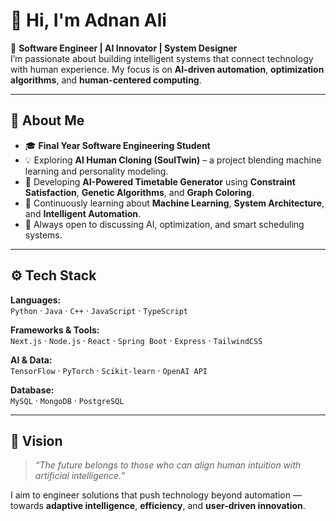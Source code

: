 # 👋 Hi, I'm Adnan Ali  

🚀 **Software Engineer | AI Innovator | System Designer**  
I’m passionate about building intelligent systems that connect technology with human experience. My focus is on **AI-driven automation**, **optimization algorithms**, and **human-centered computing**.  

---

## 🧠 About Me  

- 🎓 **Final Year Software Engineering Student**  
- 💡 Exploring **AI Human Cloning (SoulTwin)** – a project blending machine learning and personality modeling.  
- 🧾 Developing **AI-Powered Timetable Generator** using **Constraint Satisfaction**, **Genetic Algorithms**, and **Graph Coloring**.  
- 🌱 Continuously learning about **Machine Learning**, **System Architecture**, and **Intelligent Automation**.  
- 💬 Always open to discussing AI, optimization, and smart scheduling systems.  

---

## ⚙️ Tech Stack  

**Languages:**  
`Python` · `Java` · `C++` · `JavaScript` · `TypeScript`  

**Frameworks & Tools:**  
`Next.js` · `Node.js` · `React` · `Spring Boot` · `Express` · `TailwindCSS`  

**AI & Data:**  
`TensorFlow` · `PyTorch` · `Scikit-learn` · `OpenAI API`  

**Database:**  
`MySQL` · `MongoDB` · `PostgreSQL`  

---

## 🧭 Vision  

> *“The future belongs to those who can align human intuition with artificial intelligence.”*  

I aim to engineer solutions that push technology beyond automation — towards **adaptive intelligence**, **efficiency**, and **user-driven innovation**.  

